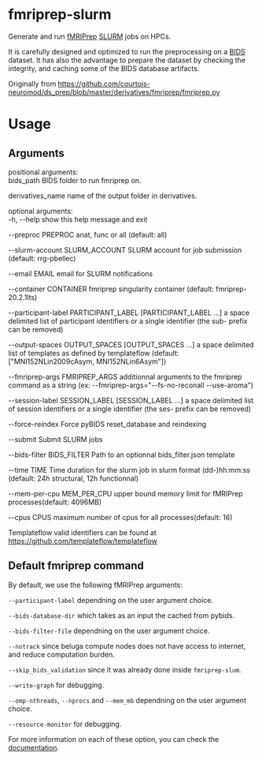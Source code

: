 # fmriprep-slurm
Generate and run [fMRIPrep](https://fmriprep.org/en/stable/) [SLURM](https://slurm.schedmd.com/documentation.html) jobs on HPCs.

It is carefully designed and optimized to run the preprocessing on a [BIDS](https://bids-specification.readthedocs.io/en/stable/) dataset.
It has also the advantage to prepare the dataset by checking the integrity, and caching some of the BIDS database artifacts.


Originally from https://github.com/courtois-neuromod/ds_prep/blob/master/derivatives/fmriprep/fmriprep.py

# Usage

## Arguments

positional arguments:  
  bids_path             BIDS folder to run fmriprep on.  

  derivatives_name      name of the output folder in derivatives.  

optional arguments:  
  -h, --help            show this help message and exit

  --preproc PREPROC     anat, func or all (default: all)

  --slurm-account SLURM_ACCOUNT
                        SLURM account for job submission (default: rrg-pbellec)

  --email EMAIL         email for SLURM notifications

  --container CONTAINER
                        fmriprep singularity container (default: fmriprep-20.2.1lts)

  --participant-label PARTICIPANT_LABEL [PARTICIPANT_LABEL ...]
                        a space delimited list of participant identifiers or a single identifier (the sub- prefix can be removed)

  --output-spaces OUTPUT_SPACES [OUTPUT_SPACES ...]
                        a space delimited list of templates as defined by templateflow (default: ["MNI152NLin2009cAsym, MNI152NLin6Asym"])

  --fmriprep-args FMRIPREP_ARGS
                        additionnal arguments to the fmriprep command as a string (ex: --fmriprep-args="--fs-no-reconall --use-aroma")

  --session-label SESSION_LABEL [SESSION_LABEL ...]
                        a space delimited list of session identifiers or a single identifier (the ses- prefix can be removed)

  --force-reindex       Force pyBIDS reset_database and reindexing

  --submit              Submit SLURM jobs

  --bids-filter BIDS_FILTER
                        Path to an optionnal bids_filter.json template

  --time TIME           Time duration for the slurm job in slurm format (dd-)hh:mm:ss (default: 24h structural, 12h functionnal)

  --mem-per-cpu MEM_PER_CPU
                        upper bound memory limit for fMRIPrep processes(default: 4096MB)
                        
  --cpus CPUS           maximum number of cpus for all processes(default: 16) 

Templateflow valid identifiers can be found at https://github.com/templateflow/templateflow

## Default fmriprep command

By default, we use the following fMRIPrep arguments:

`--participant-label` dependning on the user argument choice.

`--bids-database-dir` which takes as an input the cached from pybids.

`--bids-filter-file` dependning on the user argument choice.

`--notrack` since beluga compute nodes does not have access to internet, and reduce computation burden.

`--skip_bids_validation` since it was already done inside `fmriprep-slum`.

`--write-graph` for debugging.

`--omp-nthreads`, `--nprocs` and `--mem_mb` dependning on the user argument choice.

`--resource-monitor` for debugging.

For more information on each of these option, you can check the [documentation](https://simexp-documentation.readthedocs.io/en/latest/giga_preprocessing/preprocessing.html).